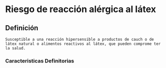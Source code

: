 # Riesgo de reacción alérgica al látex
## Definición
	Susceptible a una reacción hipersensible a productos de cauch o de látex natural o alimentos reactivos al látex, que pueden comprome ter la salud.

### Caracteristicas Definitorias


